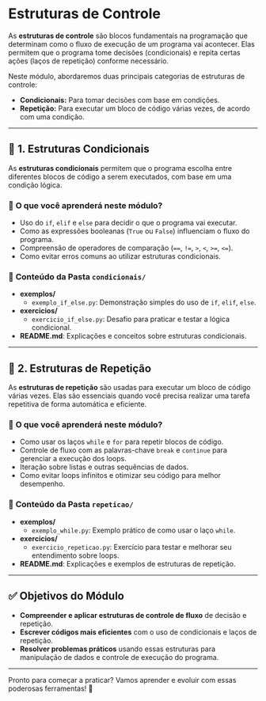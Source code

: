 # Estruturas de Controle

As **estruturas de controle** são blocos fundamentais na programação que determinam como o fluxo de execução de um programa vai acontecer. Elas permitem que o programa tome decisões (condicionais) e repita certas ações (laços de repetição) conforme necessário.

Neste módulo, abordaremos duas principais categorias de estruturas de controle:

- **Condicionais:** Para tomar decisões com base em condições.
- **Repetição:** Para executar um bloco de código várias vezes, de acordo com uma condição.

---

## 📌 **1. Estruturas Condicionais**

As **estruturas condicionais** permitem que o programa escolha entre diferentes blocos de código a serem executados, com base em uma condição lógica.

### 📌 **O que você aprenderá neste módulo?**
- Uso do `if`, `elif` e `else` para decidir o que o programa vai executar.
- Como as expressões booleanas (`True` ou `False`) influenciam o fluxo do programa.
- Compreensão de operadores de comparação (`==`, `!=`, `>`, `<`, `>=`, `<=`).
- Como evitar erros comuns ao utilizar estruturas condicionais.

### 📂 **Conteúdo da Pasta `condicionais/`**
- **exemplos/**
  - `exemplo_if_else.py`: Demonstração simples do uso de `if`, `elif`, `else`.
- **exercicios/**
  - `exercicio_if_else.py`: Desafio para praticar e testar a lógica condicional.
- **README.md**: Explicações e conceitos sobre estruturas condicionais.

---

## 📌 **2. Estruturas de Repetição**

As **estruturas de repetição** são usadas para executar um bloco de código várias vezes. Elas são essenciais quando você precisa realizar uma tarefa repetitiva de forma automática e eficiente.

### 📌 **O que você aprenderá neste módulo?**
- Como usar os laços `while` e `for` para repetir blocos de código.
- Controle de fluxo com as palavras-chave `break` e `continue` para gerenciar a execução dos loops.
- Iteração sobre listas e outras sequências de dados.
- Como evitar loops infinitos e otimizar seu código para melhor desempenho.

### 📂 **Conteúdo da Pasta `repeticao/`**
- **exemplos/**
  - `exemplo_while.py`: Exemplo prático de como usar o laço `while`.
- **exercicios/**
  - `exercicio_repeticao.py`: Exercício para testar e melhorar seu entendimento sobre loops.
- **README.md**: Explicações e exemplos de estruturas de repetição.

---

## ✅ **Objetivos do Módulo**
- **Compreender e aplicar estruturas de controle de fluxo** de decisão e repetição.
- **Escrever códigos mais eficientes** com o uso de condicionais e laços de repetição.
- **Resolver problemas práticos** usando essas estruturas para manipulação de dados e controle de execução do programa.

---

Pronto para começar a praticar? Vamos aprender e evoluir com essas poderosas ferramentas! 🚀
